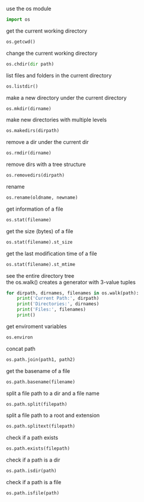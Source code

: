 use the os module   
```python
import os
```
get the current working directory
```python
os.getcwd()
```
change the current working directory
```python
os.chdir(dir path)
```
list files and folders in the current directory
```python
os.listdir()
```
make a new directory under the current directory
```python
os.mkdir(dirname)
```
make new directories with multiple levels
```python
os.makedirs(dirpath)
```
remove a dir under the current dir
```python
os.rmdir(dirname)
```
remove dirs with a tree structure
```python
os.removedirs(dirpath)
```
rename
```python
os.rename(oldname, newname)
```
get information of a file
```python
os.stat(filename)
```
get the size (bytes) of a file
```python
os.stat(filename).st_size
```
get the last modification time of a file
```python
os.stat(filename).st_mtime
```
see the entire directory tree   
the os.walk() creates a generator with 3-value tuples
```python
for dirpath, dirnames, filenames in os.walk(path):
    print('Current Path:', dirpath)
    print('Directories:', dirnames)
    print('Files:', filenames)
    print()
```
get enviroment variables
```python
os.environ
```
concat path
```python
os.path.join(path1, path2)
```
get the basename of a file
```python
os.path.basename(filename)
```
split a file path to a dir and a file name
```python
os.path.split(filepath)
```
split a file path to a root and extension
```python
os.path.splitext(filepath)
```
check if a path exists
```python
os.path.exists(filepath)
```
check if a path is a dir
```python
os.path.isdir(path)
```
check if a path is a file
```python
os.path.isfile(path)
```
